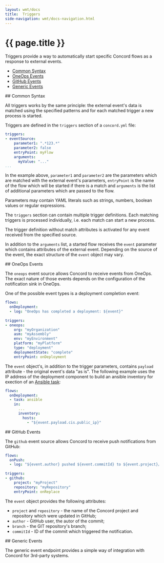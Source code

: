 ```yaml
---
layout: wmt/docs
title:  Triggers
side-navigation: wmt/docs-navigation.html
---
```


# {{ page.title }}

Triggers provide a way to automatically start specific Concord flows as a
response to external events.

- [Common Syntax](#common)
- [OneOps Events](#oneops)
- [GitHub Events](#github)
- [Generic Events](#generic)

<a name="common"/>
## Common Syntax

All triggers works by the same principle: the external event's data is matched
using the specified patterns and for each matched trigger a new process is
started.

Triggers are defined in the `triggers` section of a `concord.yml` file:

```yaml
triggers:
- eventSource:
    parameter1: ".*123.*"
    parameter2: false
    entryPoint: myFlow
    arguments:
      myValue: "..."
...
```

In the example above, `parameter1` and `parameter2` are the parameters which are
matched with the external event's parameters, `entryPoint` is the name of the
flow which will be started if there is a match and `arguments` is the list of
additional parameters which are passed to the flow.

Parameters may contain YAML literals such as strings, numbers, boolean values or
regular expressions.

The `triggers` section can contain multiple trigger definitions. Each matching
triggers is processed individually, i.e. each match can start a new process.

The trigger definition without match attributes is activated for any event
received from the specified source.

In addition to the `arguments` list, a started flow receives the `event`
parameter which contains attributes of the external event. Depending on the
source of the event, the exact structure of the `event` object may vary.

<a name="oneops"/>
## OneOps Events

The `oneops` event source allows Concord to receive events from OneOps. The
exact nature of those events depends on the configuration of the notification
sink in OneOps.

One of the possible event types is a deployment completion event:

```yaml
flows:
  onDeployment:
  - log: "OneOps has completed a deployment: ${event}"
  
triggers:
- oneops:
    org: "myOrganization"
    asm: "myAssembly"
    env: "myEnvironment"
    platform: "myPlatform"
    type: "deployment"
    deploymentState: "complete"
    entryPoint: onDeployment
```

The `event` object's, in addition to the trigger parameters, contains `payload`
attribute - the original event's data "as is". The following example uses the
IP address of the deployment component to build an ansible inventory for
exection of an [Ansible task](./ansible.html):


```yaml
flows:
  onDeployment:
  - task: ansible
    in:
      ...
      inventory:
        hosts:
          - "${event.payload.cis.public_ip}"
```

<a name="github"/>
## GitHub Events

The `github` event source allows Concord to receive push notifications from
GitHub:

```yaml
flows:
  onPush:
  - log: "${event.author} pushed ${event.commitId} to ${event.project}/${event.repository}"
  
triggers:
- github:
    project: "myProject"
    repository: "myRepository"
    entryPoint: onReplace
```

The `event` object provides the following attributes:

- `project` and `repository` - the name of the Concord project and
repository which were updated in GitHub;
- `author` - GitHub user, the autor of the commit;
- `branch` - the GIT repository's branch;
- `commitId` - ID of the commit which triggered the notification.

<a name="generic"/>
## Generic Events

The generic event endpoint provides a simple way of integration with Concord for
3rd-party systems.
